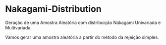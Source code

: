 # Nakagami-Distribution
Geração de uma Amostra Aleatória com distribuição Nakagami Univariada e Multivariada

Vamos gerar uma amostra aleatória a partir do método da rejeição simples.
